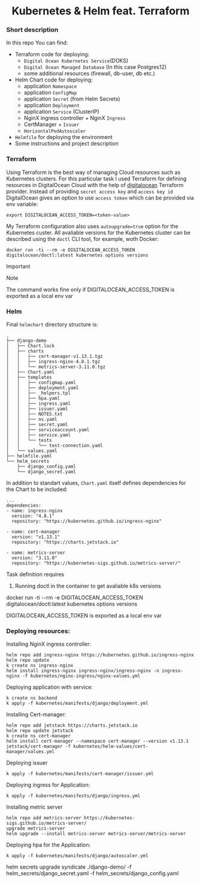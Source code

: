 # <h1 align="center">Kubernetes & Helm feat. Terraform</a>

### Short description

In this repo You can find:

  - Terraform code for deploying:
    -  `Digital Ocean Kubernetes Service`(DOKS)
    -  `Digital Ocean Managed Database` (In this case Postgres12)
    -  some additional resources (firewall, db-user, db etc.)
  - Helm Chart code for deploying:
    - application `Namespace`
    - application `ConfigMap`
    - application `Secret` (from Helm Secrets)
    - application `Deployment`
    - application `Service` (ClusterIP)
    - NginX ingress controller + NginX `Ingress`
    - CertManager + `Issuer`
    - `HorizontalPodAutoscaler`
  - `Helmfile` for deploying the environment
  - Some instructions and project description

### Terraform

Using Terraform is the best way of managing Cloud resources such as Kubernetes clusters. For this particular task I used Terraform for defining resources in DigitalOcean Cloud with the help of [digitalocean](https://registry.terraform.io/providers/digitalocean/digitalocean/latest/docs) Terraform provider. Instead of providing `secret access key` and `access key id` DigitalOcean gives an option to use `access token` which can be provided via env variable:

```
export DIGITALOCEAN_ACCESS_TOKEN=<token-value>
```

My Terraform configuration also uses `autoupgrade=true` option for the Kubernetes custer. All avaliable versions for the Kubernetes cluster can be described using the `doctl` CLI tool, for example,  woth Docker:

```
docker run -ti --rm -e DIGITALOCEAN_ACCESS_TOKEN  digitalocean/doctl:latest kubernetes options versions
```

> [!IMPORTANT]
>

> [!NOTE]
> The command works fine only if DIGITALOCEAN_ACCESS_TOKEN is exported as a local env var


### Helm

Final `helmchart` directory structure is:

```
.
├── django-demo
│   ├── Chart.lock
│   ├── charts
│   │   ├── cert-manager-v1.13.1.tgz
│   │   ├── ingress-nginx-4.8.1.tgz
│   │   └── metrics-server-3.11.0.tgz
│   ├── Chart.yaml
│   ├── templates
│   │   ├── configmap.yaml
│   │   ├── deployment.yaml
│   │   ├── _helpers.tpl
│   │   ├── hpa.yaml
│   │   ├── ingress.yaml
│   │   ├── issuer.yaml
│   │   ├── NOTES.txt
│   │   ├── ns.yaml
│   │   ├── secret.yaml
│   │   ├── serviceaccount.yaml
│   │   ├── service.yaml
│   │   └── tests
│   │       └── test-connection.yaml
│   └── values.yaml
├── helmfile.yaml
└── helm_secrets
    ├── django_config.yaml
    └── django_secret.yaml
```

In addition to standart values, `Chart.yaml` itself  defines dependencies for the Chart to be included:

```
...
dependencies:
- name: ingress-nginx
  version: "4.8.1"
  repository: "https://kubernetes.github.io/ingress-nginx"

- name: cert-manager
  version: "v1.13.1"
  repository: "https://charts.jetstack.io"
  
- name: metrics-server
  version: "3.11.0"
  repository: "https://kubernetes-sigs.github.io/metrics-server/"
```
  

Task definition requires  

      
1) Running doctl in the container to get avaliable k8s versions 

docker run -ti --rm -e DIGITALOCEAN_ACCESS_TOKEN  digitalocean/doctl:latest kubernetes options versions

DIGITALOCEAN_ACCESS_TOKEN is exported as a local env var

### Deploying resources:

Installing NginX ingress controller:

```
helm repo add ingress-nginx https://kubernetes.github.io/ingress-nginx
helm repo update
k create ns ingress-nginx
helm install ingress-nginx ingress-nginx/ingress-nginx -n ingress-nginx -f kubernetes/nginx-ingress/nginx-values.yml
```

Deploying application with service:

```
k create ns backend
k apply -f kubernetes/manifests/django/deployment.yml
```

Installing Cert-manager:

```
helm repo add jetstack https://charts.jetstack.io
helm repo update jetstack
k create ns cert-manager
helm install cert-manager --namespace cert-manager --version v1.13.1 jetstack/cert-manager -f kubernetes/helm-values/cert-manager/values.yml
```

Deploying issuer

```
k apply -f kubernetes/manifests/cert-manager/issuer.yml
```

Deploying ingress for Application:

```
k apply -f kubernetes/manifests/django/ingress.yml
```

Installing metric server

```
helm repo add metrics-server https://kubernetes-sigs.github.io/metrics-server/
upgrade metrics-server
helm upgrade --install metrics-server metrics-server/metrics-server
```

Deploying hpa for the Application:

```
k apply -f kubernetes/manifests/django/autoscaler.yml
```


helm secrets upgrade syndicate ./django-demo/ -f helm_secrets/django_secret.yaml  -f helm_secrets/django_config.yaml
